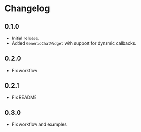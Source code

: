 # Changelog

## 0.1.0

- Initial release.
- Added `GenericChatWidget` with support for dynamic callbacks.

## 0.2.0

- Fix workflow

## 0.2.1

- Fix README

## 0.3.0

- Fix workflow and examples